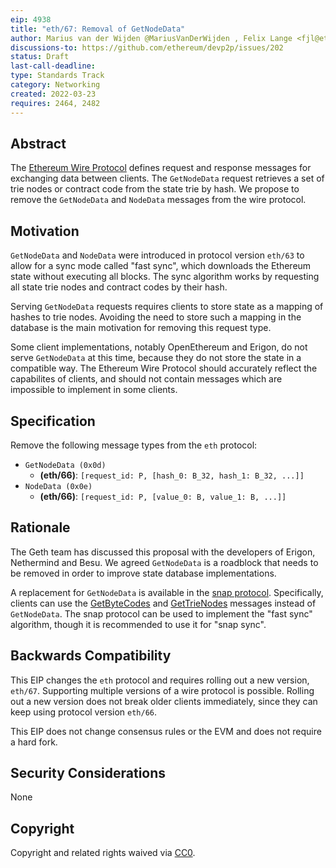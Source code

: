 ```yaml
---
eip: 4938
title: "eth/67: Removal of GetNodeData"
author: Marius van der Wijden @MariusVanDerWijden , Felix Lange <fjl@ethereum.org>, Gary Rong <garyrong@ethereum.org>
discussions-to: https://github.com/ethereum/devp2p/issues/202
status: Draft
last-call-deadline: 
type: Standards Track
category: Networking
created: 2022-03-23
requires: 2464, 2482
---
```


## Abstract

The [Ethereum Wire Protocol][eth] defines request and response messages for exchanging data between clients. The `GetNodeData` request retrieves a set of trie nodes or contract code from the state trie by hash. We propose to remove the `GetNodeData` and `NodeData` messages from the wire protocol.

## Motivation

`GetNodeData` and `NodeData` were introduced in protocol version `eth/63` to allow for a sync mode called "fast sync", which downloads the Ethereum state without executing all blocks. The sync algorithm works by requesting all state trie nodes and contract codes by their hash.

Serving `GetNodeData` requests requires clients to store state as a mapping of hashes to trie nodes. Avoiding the need to store such a mapping in the database is the main motivation for removing this request type.

Some client implementations, notably OpenEthereum and Erigon, do not serve `GetNodeData` at this time, because they do not store the state in a compatible way. The Ethereum Wire Protocol should accurately reflect the capabilites of clients, and should not contain messages which are impossible to implement in some clients.

## Specification

Remove the following message types from the `eth` protocol:

* `GetNodeData (0x0d)`
   * **(eth/66)**: `[request_id: P, [hash_0: B_32, hash_1: B_32, ...]]`
* `NodeData (0x0e)`
   * **(eth/66)**: `[request_id: P, [value_0: B, value_1: B, ...]]`

## Rationale

The Geth team has discussed this proposal with the developers of Erigon, Nethermind and Besu. We agreed `GetNodeData` is a roadblock that needs to be removed in order to improve state database implementations.

A replacement for `GetNodeData` is available in the [snap protocol][snap]. Specifically, clients can use the [GetByteCodes][snap-getbytecodes] and [GetTrieNodes][snap-gettrienodes] messages instead of `GetNodeData`. The snap protocol can be used to implement the "fast sync" algorithm, though it is recommended to use it for "snap sync".

## Backwards Compatibility

This EIP changes the `eth` protocol and requires rolling out a new version, `eth/67`. Supporting multiple versions of a wire protocol is possible. Rolling out a new version does not break older clients immediately, since they can keep using protocol version `eth/66`.

This EIP does not change consensus rules or the EVM and does not require a hard fork.

## Security Considerations

None

## Copyright
Copyright and related rights waived via [CC0](https://creativecommons.org/publicdomain/zero/1.0/).

[eth]: https://github.com/ethereum/devp2p/tree/master/caps/eth.md
[snap]: https://github.com/ethereum/devp2p/tree/master/caps/snap.md
[snap-getbytecodes]: https://github.com/ethereum/devp2p/blob/master/caps/snap.md#getbytecodes-0x04
[snap-gettrienodes]: https://github.com/ethereum/devp2p/blob/master/caps/snap.md#gettrienodes-0x06
